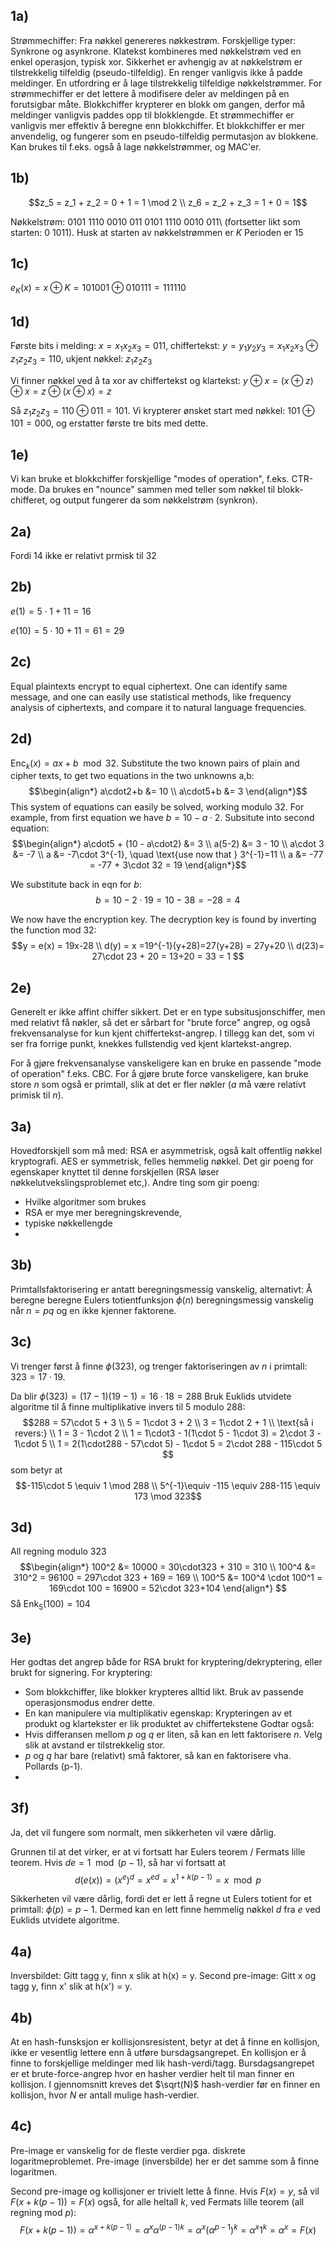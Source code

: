 ## 1a)
Strømmechiffer: Fra nøkkel genereres nøkkestrøm. Forskjellige typer: Synkrone og asynkrone. Klatekst kombineres med nøkkelstrøm ved en enkel operasjon, typisk xor.
Sikkerhet er avhengig av at nøkkelstrøm er tilstrekkelig tilfeldig (pseudo-tilfeldig).
En renger vanligvis ikke å padde meldinger. 
En utfordring er å lage tilstrekkelig tilfeldige nøkkelstrømmer. 
For strømmechiffer er det lettere å modifisere deler av meldingen på en forutsigbar måte.
Blokkchiffer krypterer en blokk om gangen, derfor må meldinger vanligvis paddes opp til blokklengde. 
Et strømmechiffer er vanligvis mer effektiv å beregne enn blokkchiffer. Et blokkchiffer er mer anvendelig, og fungerer som en
pseudo-tilfeldig permutasjon av blokkene. Kan brukes til f.eks. også å lage
nøkkelstrømmer, og MAC'er.

## 1b)
$$z_5 = z_1 + z_2 = 0 + 1 = 1 \mod 2 \\
z_6 = z_2 + z_3 = 1 + 0 = 1$$

Nøkkelstrøm: 
0101 1110 0010 011 
0101 1110 0010 011\ 
(fortsetter likt som starten: 0 1011). Husk at starten av nøkkelstrømmen er $K$
Perioden er 15



## 1c)
$e_K(x)=x\oplus K = 101001 \oplus 010111 = 111110$

## 1d)
Første bits i melding: $x=x_1x_2x_3=011$, chiffertekst: $y=y_1y_2y_3=x_1x_2x_3\oplus z_1z_2z_3=110$, ukjent nøkkel: $z_1z_2z_3$

Vi finner nøkkel ved å ta xor av chiffertekst og klartekst: $y\oplus x=(x\oplus z)\oplus x = z\oplus(x\oplus x)=z$

Så $z_1z_2z_3=110\oplus 011 = 101$. Vi krypterer ønsket start med nøkkel: $101\oplus101=000$, og erstatter første tre bits med dette.



## 1e)
Vi kan bruke et blokkchiffer forskjellige "modes of operation", f.eks. CTR-mode. Da brukes en "nounce" sammen med teller som nøkkel til blokk-chifferet, og output fungerer da som nøkkelstrøm (synkron).

## 2a)
Fordi 14 ikke er relativt prmisk til 32

## 2b) 
$e(1)=5\cdot1+11=16$

$e(10) =  5\cdot10+11=61=29$


## 2c)
Equal plaintexts encrypt to equal ciphertext. One can identify same message, and one can easily use statistical methods, like frequency analysis of ciphertexts, and compare it to natural language frequencies.

## 2d) 
$\operatorname{Enc}_k(x)=ax+b \mod 32$. Substitute the two known pairs of plain and cipher texts, to get two equations in the two unknowns a,b:
$$\begin{align*}
a\cdot2+b &= 10 \\
a\cdot5+b &= 3 
\end{align*}$$
This system of equations can easily be solved, working modulo 32. For example, from first equation we have $b=10-a\cdot2$.
Subsitute into second equation:
$$\begin{align*}
a\cdot5 + (10 - a\cdot2) &= 3 \\
a(5-2) &= 3 - 10 \\
a\cdot 3 &= -7 \\
a &= -7\cdot 3^{-1}, \quad \text{use now that } 3^{-1}=11 \\
a &= -77 = -77 + 3\cdot 32 = 19 
\end{align*}$$

We substitute back in eqn for $b$:
$$b=10-2\cdot 19=10-38= -28 = 4$$

We now have the encryption key. The decryption key is found by inverting the function mod 32:
$$y = e(x) = 19x-28 \\
d(y) = x =19^{-1}(y+28)=27(y+28) = 27y+20 \\
d(23)= 27\cdot 23 + 20 = 13+20 = 33 = 1
$$  

## 2e)
Generelt er ikke affint chiffer sikkert.
Det er en type subsitusjonschiffer, men med relativt få nøkler, så det er sårbart for "brute force" angrep, og også  frekvensanalyse for kun kjent chiffertekst-angrep. I tillegg kan det, som vi ser fra forrige punkt, knekkes fullstendig ved kjent klartekst-angrep.

For å gjøre frekvensanalyse vanskeligere kan en bruke en passende "mode of operation" f.eks. CBC.
For å gjøre brute force vanskeligere, kan bruke store $n$ som også er primtall, slik at det er fler nøkler ($a$ må være relativt primisk til $n$).

## 3a) 
Hovedforskjell som må med: RSA er asymmetrisk, også kalt offentlig nøkkel kryptografi. AES er symmetrisk, felles hemmelig nøkkel. Det gir poeng for egenskaper knyttet til denne forskjellen (RSA løser nøkkelutvekslingsproblemet etc,). Andre ting som gir poeng:
- Hvilke algoritmer som brukes
- RSA er mye mer beregningskrevende, 
- typiske nøkkellengde
- 

## 3b) 
Primtallsfaktorisering er antatt beregningsmessig vanskelig, alternativt: Å beregne beregne Eulers totientfunksjon
$\phi(n)$ beregningsmessig vanskelig når $n=pq$ og en ikke kjenner faktorene.

## 3c) 
Vi trenger først å finne $\phi(323)$, og trenger faktoriseringen av $n$ i primtall: $323=17\cdot 19$.

Da blir $\phi(323)=(17-1)(19-1)=16\cdot 18 = 288$
Bruk Euklids utvidete algoritme til å finne multiplikative
invers til 5 modulo 288:
$$288 = 57\cdot 5 + 3 \\
5 = 1\cdot 3 + 2 \\
3 = 1\cdot 2 + 1 \\
\text{så i revers:} \\
1 = 3 - 1\cdot 2 \\
1 = 1\cdot3 - 1(1\cdot 5 - 1\cdot 3) = 2\cdot 3 - 1\cdot 5 \\
1 = 2(1\cdot288 - 57\cdot 5) - 1\cdot 5 = 2\cdot 288 - 115\cdot 5 $$
som betyr at 
$$-115\cdot 5 \equiv 1 \mod 288 \\
5^{-1}\equiv -115 \equiv 288-115 \equiv 173 \mod 323$$ 

## 3d)
All regning modulo 323
$$\begin{align*}
100^2 &= 10000 = 30\cdot323 + 310 = 310 \\
100^4 &= 310^2 = 96100 = 297\cdot 323 + 169 = 169 \\
100^5 &= 100^4 \cdot 100^1 = 169\cdot 100 = 16900 = 52\cdot 323+104
\end{align*} $$
Så  $\operatorname{Enk}_{5}(100) = 104$

## 3e)
Her godtas det angrep både for RSA brukt for kryptering/dekryptering, eller brukt for signering.
For kryptering:
- Som blokkchiffer, like blokker krypteres alltid likt. Bruk av passende operasjonsmodus endrer dette.
- En kan manipulere via multiplikativ egenskap: Krypteringen av et produkt og klartekster er lik produktet av chiffertekstene
Godtar også:
- Hvis differansen mellom $p$ og $q$ er liten, så kan en lett faktorisere $n$. Velg slik at avstand er tilstrekkelig stor.
- $p$ og $q$ har bare (relativt) små faktorer, så kan en faktorisere vha. Pollards (p-1). 
- 

## 3f)
Ja, det vil fungere som normalt, men sikkerheten vil være dårlig.

Grunnen til at det virker, er at vi fortsatt har Eulers teorem / Fermats lille teorem. Hvis $de=1 \mod (p-1)$, så har vi fortsatt at
$$d(e(x))=(x^e)^d = x^{ed} = x^{1+k(p-1)} = x \mod p$$

Sikkerheten vil være dårlig, fordi det er lett å regne ut Eulers totient for et primtall: $\phi(p) = p-1$. Dermed kan en lett
finne hemmelig nøkkel $d$ fra $e$ ved Euklids utvidete algoritme.

## 4a)
Inversbildet: Gitt tagg y, finn x slik at h(x) = y. 
Second pre-image: Gitt x og tagg y, finn x' slik at h(x') = y.



## 4b) 
At en hash-funsksjon er kollisjonsresistent, betyr at det å finne en kollisjon, ikke er vesentlig lettere enn å utføre bursdagsangrepet.
En kollisjon er å finne to forskjellige meldinger med lik hash-verdi/tagg. Bursdagsangrepet er et brute-force-angrep hvor en hasher verdier helt til man finner en kollisjon. I gjennomsnitt kreves det $\sqrt(N)$ hash-verdier før en finner en kollisjon, hvor $N$ er antall mulige hash-verdier. 

## 4c)
Pre-image er vanskelig for de fleste verdier pga. diskrete logaritmeproblemet. Pre-image (inversbilde) her er det samme som å finne logaritmen. 

Second pre-image og kollisjoner er trivielt lette å finne. Hvis $F(x) = y$, så vil 
$F(x+k(p-1))=F(x)$ også, for alle heltall $k$, ved Fermats lille teorem (all regning mod $p$):
$$F(x+k(p-1)) = \alpha^{x+k(p-1)} = \alpha^x \alpha^{(p-1)k} = \alpha^x (\alpha^{p-1})^k = \alpha^x 1^k = \alpha^x = F(x)$$
